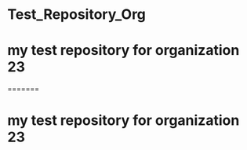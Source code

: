 # Test_Repository_Org

# my test repository for organization  23
=======
# my test repository for organization  23
